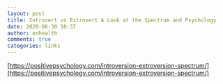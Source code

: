 ```yaml
---
layout: post
title: Introvert vs Extrovert A Look at the Spectrum and Psychology
date: 2020-06-30 10:37
author: onhealth
comments: true
categories: links
---
```


[https://positivepsychology.com/introversion-extroversion-spectrum/](https://positivepsychology.com/introversion-extroversion-spectrum/)
